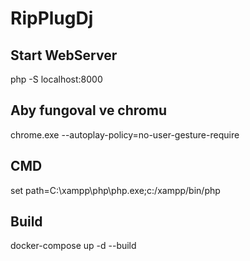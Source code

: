 # RipPlugDj

## Start WebServer
php -S localhost:8000

## Aby fungoval ve chromu
chrome.exe --autoplay-policy=no-user-gesture-require

## CMD
set path=C:\xampp\php\php.exe;c:/xampp/bin/php

## Build
docker-compose up -d --build
